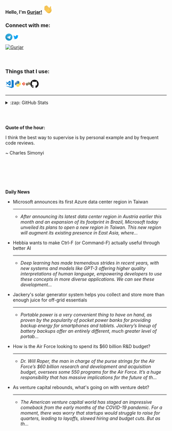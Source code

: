 #### Hello, I'm [Gurjar!](https://GurjarKing.github.io) <img src="https://raw.githubusercontent.com/ABSphreak/ABSphreak/master/gifs/Hi.gif" width="30px"></h2>


### Connect with me:

[<img align="left" alt="Gurjar | Telegram" width="22px" src="https://raw.githubusercontent.com/github/explore/80688e429a7d4ef2fca1e82350fe8e3517d3494d/topics/telegram/telegram.png" />][Telegram]
[<img align="left" alt="Gurjar | Twitter" width="22px" src="https://raw.githubusercontent.com/github/explore/80688e429a7d4ef2fca1e82350fe8e3517d3494d/topics/twitter/twitter.png" />][Twitter]
<br >
<br >
<a href="https://github.com/GurjarKing"><img src="https://komarev.com/ghpvc/?username=GurjarKing" alt="Gurjar" /></a> <br />
<br />
<br />
<!-- <br >

![](https://visitor-badge.glitch.me/badge?page_id=GurjarKing)

<br /> -->

### Things that I use:

[<img align="left" alt="Visual Studio Code" width="26px" src="https://raw.githubusercontent.com/github/explore/80688e429a7d4ef2fca1e82350fe8e3517d3494d/topics/visual-studio-code/visual-studio-code.png" />][VSCode]
[<img align="left" alt="Python" width="26px" src="https://raw.githubusercontent.com/github/explore/80688e429a7d4ef2fca1e82350fe8e3517d3494d/topics/python/python.png" />][Python]
[<img align="left" alt="Git" width="26px" src="https://raw.githubusercontent.com/github/explore/80688e429a7d4ef2fca1e82350fe8e3517d3494d/topics/git/git.png" />][Git]
[<img align="left" alt="GitHub" width="26px" src="https://raw.githubusercontent.com/github/explore/78df643247d429f6cc873026c0622819ad797942/topics/github/github.png" />][Github]

<br />
<br />

---
<details>
  <summary>:zap: GitHub Stats</summary>

<img align="left" alt="Gurjar's Github Stats" src="https://github-readme-stats.vercel.app/api?username=GurjarKing&show_icons=true&hide_border=true&count_private=true&include_all_commit=true&theme=algolia" />

</details>

<!-- ### 🔔 My latest tweet
<a href="https://twitter.com/Gurjar_King43" target="_blank">
	<img src="https://github.com/GurjarKing/GurjarKing/raw/master/tweet.png" width="70%" align="center" alt="Click to view on Twitter" title="My latest tweet, as an image"/>
</a> -->
<br>

<pre>

</pre>

**Quote of the hour:**

I think the best way to supervise is by personal example and by frequent code reviews.

~ Charles Simonyi
<pre>

</pre>
<br>
<pre>


</pre>
<strong>Daily News</strong>
  
  - Microsoft announces its first Azure data center region in Taiwan
     <hr/>
     
      - *After announcing its latest data center region in Austria earlier this month and an expansion of its footprint in Brazil, Microsoft today unveiled its plans to open a new region in Taiwan. This new region will augment its existing presence in East Asia, where…*
     
  - Hebbia wants to make Ctrl-F (or Command-F) actually useful through better AI
      <hr/>
      
      - *Deep learning has made tremendous strides in recent years, with new systems and models like GPT-3 offering higher quality interpretations of human language, empowering developers to use these concepts in more diverse applications. We can see these development…*
      
  - Jackery's solar generator system helps you collect and store more than enough juice for off-grid essentials
      <hr/>
      
      - *Portable power is a very convenient thing to have on hand, as proven by the popularity of pocket power banks for providing backup energy for smartphones and tablets. Jackery’s lineup of battery backups offer an entirely different, much greater level of portab…*
      
  - How is the Air Force looking to spend its $60 billion R&D budget?
      <hr/>
      
      - *Dr. Will Roper, the man in charge of the purse strings for the Air Force’s $60 billion research and development and acquisition budget, oversees some 550 programs for the Air Force. It’s a huge responsibility that has massive implications for the future of th…*
       
  - As venture capital rebounds, what's going on with venture debt?
      <hr/>
       
       - *The American venture capital world has staged an impressive comeback from the early months of the COVID-19 pandemic. For a moment, there was worry that startups would struggle to raise for quarters, leading to layoffs, slowed hiring and budget cuts. But as th…*
      

<br />

[VSCode]: https://code.visualstudio.com/
[Python]: https://www.python.org/
[Git]: https://git-scm.com/
[Github]: https://github.com/
[Telegram]: https://t.me/Gurjar_King/
[Twitter]: https://twitter.com/Gurjar_King43/
